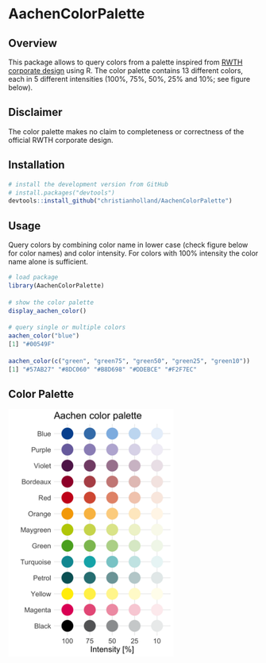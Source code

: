 # AachenColorPalette

## Overview
This package allows to query colors from a palette inspired from [RWTH corporate design](http://www9.rwth-aachen.de/global/show_document.asp?id=aaaaaaaaaadpbhq) using R. The color palette contains 13 different colors, each in 5 different intensities (100%, 75%, 50%, 25% and 10%; see figure below). 

## Disclaimer
The color palette makes no claim to completeness or correctness of the official RWTH corporate design.

## Installation
```r
# install the development version from GitHub
# install.packages("devtools")
devtools::install_github("christianholland/AachenColorPalette")
```

## Usage
Query colors by combining color name in lower case (check figure below for color names) and color intensity. For colors with 100% intensity the color name alone is sufficient.
```r
# load package
library(AachenColorPalette)

# show the color palette
display_aachen_color()

# query single or multiple colors
aachen_color("blue")
[1] "#00549F"

aachen_color(c("green", "green75", "green50", "green25", "green10"))
[1] "#57AB27" "#8DC060" "#B8D698" "#DDEBCE" "#F2F7EC"
```

## Color Palette
<img src='man/figures/aachen_color_palette.png' align="center" height="500" />
